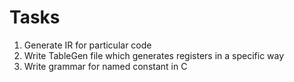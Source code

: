 # Tasks
1. Generate IR for particular code
2. Write TableGen file which generates registers in a specific way
3. Write grammar for named constant in C